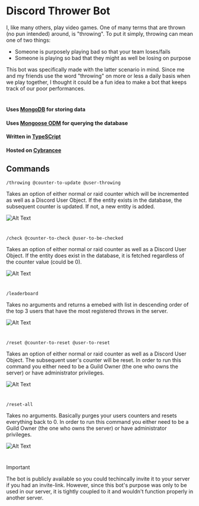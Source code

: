 # Discord Thrower Bot

I, like many others, play video games. One of many terms that are thrown (no pun intended) around, is "throwing". To put it simply, throwing can mean one of two things:

- Someone is purposely playing bad so that your team loses/fails
- Someone is playing so bad that they might as well be losing on purpose

This bot was specifically made with the latter scenario in mind. Since me and my friends use the word "throwing" on more or less a daily basis when we play together, I thought it could be a fun idea to make a bot that keeps track of our poor performances.

#

#### Uses [MongoDB](https://www.mongodb.com/) for storing data

#### Uses [Mongoose ODM](https://mongoosejs.com/) for querying the database

#### Written in [TypeSCript](https://www.typescriptlang.org/)

#### Hosted on [Cybrancee](https://cybrancee.com/)

## Commands

```
/throwing @counter-to-update @user-throwing
```

Takes an option of either normal or raid counter which will be incremented as well as a Discord User Object. If the entity exists in the database, the subsequent counter is updated. If not, a new entity is added.

![Alt Text](https://i.imgur.com/dFfsQ2B.png)

#

```
/check @counter-to-check @user-to-be-checked
```

Takes an option of either normal or raid counter as well as a Discord User Object. If the entity does exist in the database, it is fetched regardless of the counter value (could be 0).

![Alt Text](https://i.imgur.com/7wGdM5X.png)

#

```
/leaderboard
```

Takes no arguments and returns a emebed with list in descending order of the top 3 users that have the most registered throws in the server.

![Alt Text](https://i.imgur.com/DtMmrU0.png)

#

```
/reset @counter-to-reset @user-to-reset
```

Takes an option of either normal or raid counter as well as a Discord User Object. The subsequent user's counter will be reset. In order to run this command you either need to be a Guild Owner (the one who owns the server) or have administrator privileges.

![Alt Text](https://i.imgur.com/Sx3FgNb.png)

#

```
/reset-all
```

Takes no arguments. Basically purges your users counters and resets everything back to 0. In order to run this command you either need to be a Guild Owner (the one who owns the server) or have administrator privileges.

![Alt Text](https://i.imgur.com/QzURdgV.png)

#

> [!IMPORTANT]
> The bot is publicly available so you could techincally invite it to your server if you had an invite-link. However, since this bot's purpose was only to be used in our server, it is tightly coupled to it and wouldn't function properly in another server.
